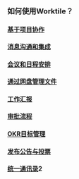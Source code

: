 ### 如何使用Worktile？


#### [基于项目协作](/how/project.md)

#### [消息沟通和集成](/how/im.md)

#### [会议和日程安排](/how/schedule.md)

#### [通过网盘管理文件](/how/disk.md)

#### [工作汇报](/how/report.md)

#### [审批流程](/how/oa.md)

#### [OKR目标管理](/how/okr.md)

#### [发布公告与投票](/how/notice.md)

#### [统一通讯录](/how/address.md)2
